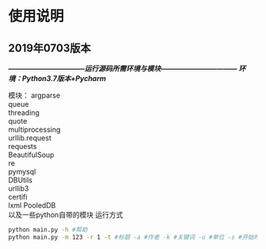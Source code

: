 # 使用说明
## 2019年0703版本
**_———————————运行源码所需环境与模块———————————
环境：Python3.7版本+Pycharm_**

模块：
	argparse  
	queue  
	threading  
	quote  
	multiprocessing  
	urllib.request  
	requests  
	BeautifulSoup  
	re  
	pymysql  
	DBUtils   
	urllib3   
	certifi  
	lxml
    PooledDB  
    以及一些python自带的模块
运行方式 
``` bash
python main.py -h #帮助
python main.py -m 123 -r 1 -t #标题 -a #作者 -k #关键词 -u #单位 -s #开始时间 -e #结束时间 
```